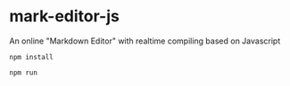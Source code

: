 # mark-editor-js
An online "Markdown Editor" with realtime compiling based on Javascript

```
npm install
```


```
npm run
```
